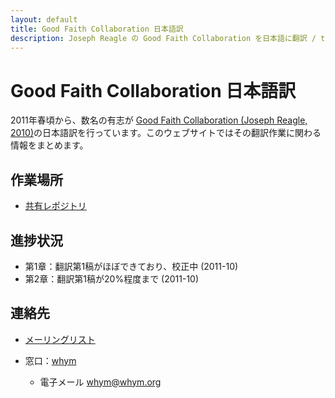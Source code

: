```yaml
---
layout: default
title: Good Faith Collaboration 日本語訳
description: Joseph Reagle の Good Faith Collaboration を日本語に翻訳 / translating Good Faith Collaboration into Japanese
---
```

# Good Faith Collaboration 日本語訳
2011年春頃から、数名の有志が [Good Faith Collaboration (Joseph Reagle, 2010)](http://reagle.org/joseph/2010/gfc/)の日本語訳を行っています。このウェブサイトではその翻訳作業に関わる情報をまとめます。

## 作業場所
* [共有レポジトリ](https://github.com/good-faith-collaboration-ja)

## 進捗状況
* 第1章：翻訳第1稿がほぼできており、校正中 (2011-10)
* 第2章：翻訳第1稿が20%程度まで (2011-10)

## 連絡先
 * [メーリングリスト](http://groups.google.com/group/gfc-ja)
 * 窓口：[whym](https://github.com/whym)
   
   * 電子メール whym@whym.org

